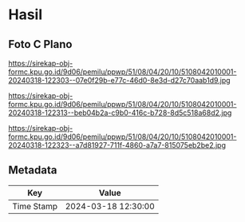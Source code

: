 # Hasil

## Foto C Plano

https://sirekap-obj-formc.kpu.go.id/9d06/pemilu/ppwp/51/08/04/20/10/5108042010001-20240318-122303--07e0f29b-e77c-46d0-8e3d-d27c70aab1d9.jpg

https://sirekap-obj-formc.kpu.go.id/9d06/pemilu/ppwp/51/08/04/20/10/5108042010001-20240318-122313--beb04b2a-c9b0-416c-b728-8d5c518a68d2.jpg

https://sirekap-obj-formc.kpu.go.id/9d06/pemilu/ppwp/51/08/04/20/10/5108042010001-20240318-122323--a7d81927-711f-4860-a7a7-815075eb2be2.jpg


## Metadata

| Key        | Value               |
| ---------- | ------------------- |
| Time Stamp | 2024-03-18 12:30:00 |



